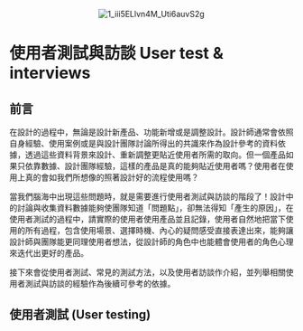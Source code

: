 <div align=center>
  
![1_iii5ELlvn4M_Uti6auvS2g](https://github.com/CAFECA-IO/KnowledgeManagement/assets/77717533/844c38ab-aa5d-48b7-bdeb-9456bd350ded)

</div>

# 使用者測試與訪談 User test & interviews
## 前言
在設計的過程中，無論是設計新產品、功能新增或是調整設計。設計師通常會依照自身經驗、使用案例或是與設計團隊討論所得出的共識來作為設計參考的資料依據，透過這些資料背景來設計、重新調整更貼近使用者所需的取向。但一個產品如果只依靠數據、設計團隊經驗，這樣的產品是真的能夠貼近使用者嗎？使用者在使用上真的會如我們所想像的照著設計好的流程使用嗎？

當我們腦海中出現這些問題時，就是需要進行使用者測試與訪談的階段了！設計中的討論與收集資料數據能夠使團隊知道「問題點」，卻無法得知「產生的原因」，在使用者測試的過程中，請實際的使用者使用產品並且記錄，使用者自然地把當下使用的所有過程，包含使用場景、選擇時機、內心的疑問感受直接表達出來，能夠讓設計師與團隊能更同理使用者想法，從設計師的角色中也能體會使用者的角色心理來迭代出更好的產品。

接下來會從使用者測試、常見的測試方法，以及使用者訪談作介紹，並列舉相關使用者測試與訪談的經驗作為後續可參考的依據。

## 使用者測試 (User testing)
